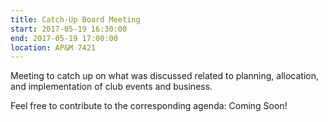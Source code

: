 ```yaml
---
title: Catch-Up Board Meeting
start: 2017-05-19 16:30:00
end: 2017-05-19 17:00:00
location: AP&M 7421
---
```


Meeting to catch up on what was discussed related to planning, allocation,  
and implementation of club events and business.

Feel free to contribute to the corresponding agenda: Coming Soon!
